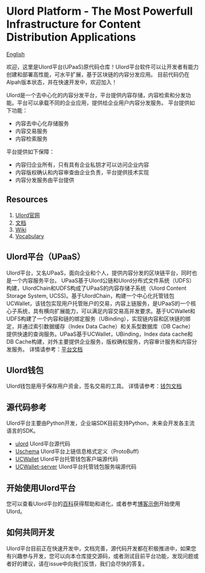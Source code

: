 # Ulord Platform - The Most Powerfull Infrastructure for Content Distribution Applications
[English](./README.md)

欢迎，这里是Ulord平台(UPaaS)原代码仓库！Ulord平台软件可以让开发者有能力创建和部署高性能，可水平扩展，基于区块链的内容分发应用。
目前代码仍在Alpah版本状态，并在快速开发中，欢迎加入！

Ulord是一个去中心化的内容分发平台，平台提供内容存储，内容检索和分发功能。平台可以承载不同的企业应用，提供给企业用户内容分发服务。
平台提供如下功能：
- 内容去中心化存储服务
- 内容交易服务
- 内容检索服务

平台提供如下保障：
- 内容归企业所有，只有具有企业私钥才可以访问企业内容
- 内容版权确认和内容审查由企业负责，平台提供技术实现
- 内容分发服务由平台提供

## Resources
1. [Ulord官网](http://ulord.one)
2. [文档](https://github.com/UlordChain/documentation)
3. [Wiki](https://github.com/UlordChain/Ulord-platform/wiki)
4. [Vocabulary](./doc/vocabulary_zh.md)

## Ulord平台（UPaaS）
Ulord平台，又名UPaaS，面向企业和个人，提供内容分发的区块链平台，同时也是一个内容服务平台。
UPaaS基于Ulord公链和Ulord分布式文件系统（UDFS）构建，UlordChain和UDFS构成了UPaaS的内容存储子系统（Ulord Content Storage System, UCSS)。基于UlordChain，构建一个中心化托管钱包UCWallet，该钱包实现用户托管账户的交易，内容上链服务，是UPaaS的一个核心子系统，具有横向扩展能力，可以满足内容交易高并发要求。基于UCWallet和UDFS构建了一个内容和链的绑定服务（UBinding），实现链内容和区块链的绑定，并通过索引数据缓存（Index Data Cache）和关系型数据库（DB Cache）提供快速的查询服务。UPaaS基于UCWallet，UBinding，Index data cache和DB Cache构建，对外主要提供企业服务，版权确权服务，内容审计服务和内容分发服务。
详情请参考：[平台文档](doc/ulord_paas_zh.md)

## Ulord钱包
Ulord钱包是用于保存用户资金，签名交易的工具。
详情请参考：[钱包文档](doc/ulord_wallet_zh.md)

## 源代码参考
Ulord平台主要由Python开发，企业端SDK目前支持Python，未来会开发各主流语言的SDK。

- [ulord](./ulord) Ulord平台源代码
- [Uschema](./Uschema) Ulord平台上链信息格式定义（ProtoBuff)
- [UCWallet](./UCwallet) Ulord平台托管钱包客户端源代码
- [UCWallet-server](https://github.com/UlordChain/Uwallet-server) Ulord平台托管钱包服务端源代码

## 开始使用Ulord平台
您可以查看Ulord平台的[百科](https://github.com/UlordChain/Ulord-platform/wiki)获得帮助和进化，或者参考[博客示例](https://github.com/UlordChain/ulord-blog-demo)开始使用Ulord。

## 如何共同开发
Ulord平台目前正在快速开发中，文档完善，源代码开发都在积极推进中，如果您有兴趣参与开发，您可以向本仓库提交源码，或者测试目前平台功能，发现问题或者好的建议，请在issue中向我们反馈，我们会尽快的答复。

